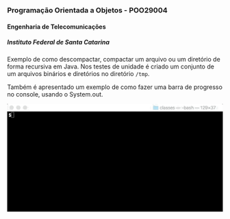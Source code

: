### Programação Orientada a Objetos - POO29004

#### Engenharia de Telecomunicações

##### Instituto Federal de Santa Catarina

Exemplo de como descompactar, compactar um arquivo ou um diretório de forma recursiva em Java. Nos testes de unidade é criado um conjunto de um arquivos binários e diretórios no diretório `/tmp`. 

Também é apresentado um exemplo de como fazer uma barra de progresso no console, usando o System.out.

![progress bar](progress-bar.gif)

